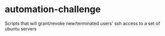 # automation-challenge
Scripts that will grant/revoke new/terminated users' ssh access to a set of ubuntu servers
